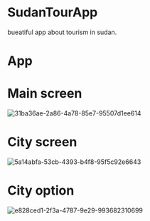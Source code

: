 # SudanTourApp

bueatiful app about tourism in sudan.

# App

# Main screen
![31ba36ae-2a86-4a78-85e7-95507d1ee614](https://user-images.githubusercontent.com/24944117/112743606-55632680-8fa1-11eb-9147-a7b0140ca01c.jpg) 


# City screen 
![5a14abfa-53cb-4393-b4f8-95f5c92e6643](https://user-images.githubusercontent.com/24944117/112743579-2947a580-8fa1-11eb-8cc0-705364ea0117.jpg)   


# City option
![e828ced1-2f3a-4787-9e29-993682310699](https://user-images.githubusercontent.com/24944117/112743594-42505680-8fa1-11eb-99a1-82af03f41c1a.jpg)    

